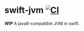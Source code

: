 # swift-jvm [![CI](https://github.com/chfanghr/swift-jvm/actions/workflows/CI.yml/badge.svg)](https://github.com/chfanghr/swift-jvm/actions/workflows/CI.yml)

***WIP*** A java8-compatible JVM in swift.
